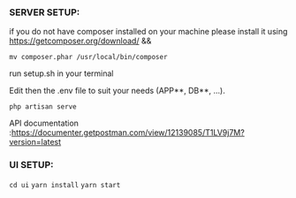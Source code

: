 ### SERVER SETUP:

if you do not have composer installed on your machine please install it using https://getcomposer.org/download/
&&

`mv composer.phar /usr/local/bin/composer`

run setup.sh in your terminal

Edit then the .env file to suit your needs (APP*\*, DB*\*, …).

`php artisan serve`

API documentation :https://documenter.getpostman.com/view/12139085/T1LV9j7M?version=latest

### UI SETUP:

`cd ui`
`yarn install`
`yarn start`

